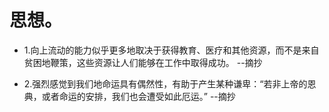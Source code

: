 # 思想。

- 1.向上流动的能力似乎更多地取决于获得教育、医疗和其他资源，而不是来自贫困地鞭策，这些资源让人们能够在工作中取得成功。 --摘抄

- 2.强烈感觉到我们地命运具有偶然性，有助于产生某种谦卑：“若非上帝的恩典，或者命运的安排，我们也会遭受如此厄运。” --摘抄
